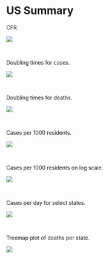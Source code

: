 # US Summary

CFR.

![](us_table_cfr.png)

&ensp;

Doubling times for cases.

![](us_table_dt_cases.png)

&ensp;

Doubling times for deaths.

![](us_table_dt_deaths.png)

&ensp;

Cases per 1000 residents.

![](us_table_cases_per_capita.png)

&ensp;

Cases per 1000 residents on log scale.

![](us_plot_cases_log.png)

&ensp;

Cases per day for select states.

![](us_plot_cases_per_day.png)

&ensp;

Treemap plot of deaths per state.

![](us_plot_treemap_deaths.png)
